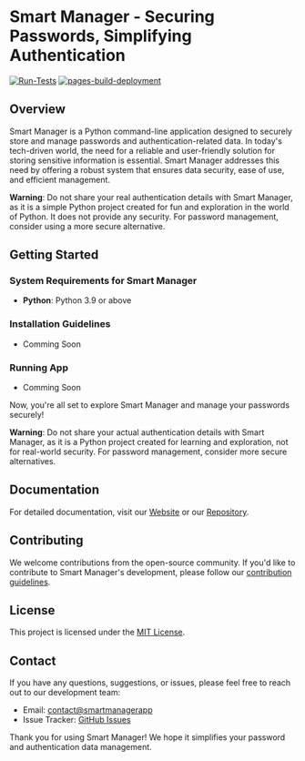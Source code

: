 # Smart Manager - Securing Passwords, Simplifying Authentication

[![Run-Tests](https://github.com/JeelDobariya38/smart-manager/actions/workflows/Run-Tests.yaml/badge.svg)](https://github.com/JeelDobariya38/smart-manager/actions/workflows/Run-Tests.yaml) [![pages-build-deployment](https://github.com/JeelDobariya38/smart-manager/actions/workflows/pages/pages-build-deployment/badge.svg)](https://github.com/JeelDobariya38/smart-manager/actions/workflows/pages/pages-build-deployment)

## Overview

Smart Manager is a Python command-line application designed to securely store and manage passwords and authentication-related data. In today's tech-driven world, the need for a reliable and user-friendly solution for storing sensitive information is essential. Smart Manager addresses this need by offering a robust system that ensures data security, ease of use, and efficient management.

**Warning**: Do not share your real authentication details with Smart Manager, as it is a simple Python project created for fun and exploration in the world of Python. It does not provide any security. For password management, consider using a more secure alternative.

## Getting Started

### System Requirements for Smart Manager

- **Python**: Python 3.9 or above

### Installation Guidelines

- Comming Soon

### Running App

- Comming Soon


Now, you're all set to explore Smart Manager and manage your passwords securely!

**Warning**: Do not share your actual authentication details with Smart Manager, as it is a Python project created for learning and exploration, not for real-world security. For password management, consider more secure alternatives.

## Documentation

For detailed documentation, visit our [Website](https://jeeldobariya38.github.io/Smart-Manager/) or our [Repository](https://github.com/JeelDobariya38/Smart-Manager).

## Contributing

We welcome contributions from the open-source community. If you'd like to contribute to Smart Manager's development, please follow our [contribution guidelines](CONTRIBUTING.md).

## License

This project is licensed under the [MIT License](LICENSE.txt).

## Contact

If you have any questions, suggestions, or issues, please feel free to reach out to our development team:

- Email: [contact@smartmanagerapp](mailto:dobariyaj34@gmail.com)
- Issue Tracker: [GitHub Issues](https://github.com/JeelDobariya38/smart-Manager/issues)

Thank you for using Smart Manager! We hope it simplifies your password and authentication data management.
